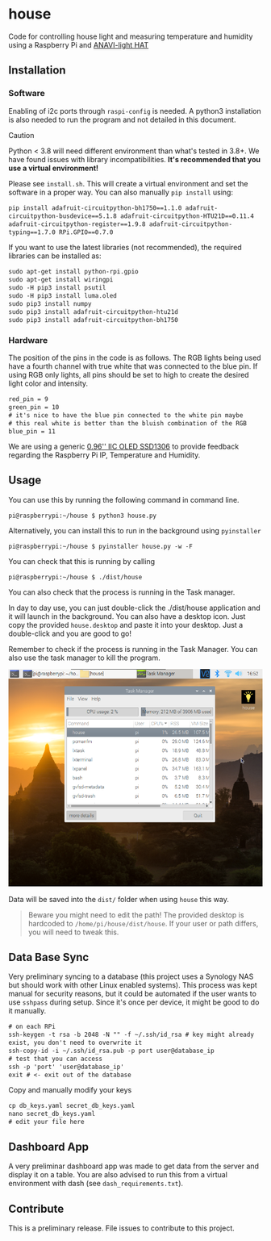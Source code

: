 # house
Code for controlling house light and measuring temperature and humidity using a Raspberry Pi and [ANAVI-light HAT](https://www.crowdsupply.com/anavi-technology/light-phat)


## Installation

### Software

Enabling of i2c ports through `raspi-config` is needed. A python3 installation is also needed to run the program and not detailed in this document. 


> [!CAUTION]
> Python < 3.8 will need different environment than what's tested in 3.8+. We have found issues with library incompatibilities. **It's recommended that you use a virtual environment!**

Please see `install.sh`. This will create a virtual environment and set the software in a proper way. You can also manually `pip install` using:

```
pip install adafruit-circuitpython-bh1750==1.1.0 adafruit-circuitpython-busdevice==5.1.8 adafruit-circuitpython-HTU21D==0.11.4 adafruit-circuitpython-register==1.9.8 adafruit-circuitpython-typing==1.7.0 RPi.GPIO==0.7.0

```

If you want to use the latest libraries (not recommended), the required libraries can be installed as:

```
sudo apt-get install python-rpi.gpio
sudo apt-get install wiringpi
sudo -H pip3 install psutil
sudo -H pip3 install luma.oled
sudo pip3 install numpy
sudo pip3 install adafruit-circuitpython-htu21d
sudo pip3 install adafruit-circuitpython-bh1750
```



### Hardware

The position of the pins in the code is as follows. The RGB lights being used have a fourth channel with true white that was connected to the blue pin. If using RGB only lights, all pins should be set to high to create the desired light color and intensity.

```
red_pin = 9
green_pin = 10 
# it's nice to have the blue pin connected to the white pin maybe
# this real white is better than the bluish combination of the RGB
blue_pin = 11
```

We are using a generic [0.96'' IIC OLED SSD1306](https://www.amazon.com/SSD1306/s?k=SSD1306) to provide feedback regarding the Raspberry Pi IP, Temperature and Humidity.

## Usage

You can use this by running the following command in command line.

```
pi@raspberrypi:~/house $ python3 house.py
```

Alternatively, you can install this to run in the background using `pyinstaller`

```
pi@raspberrypi:~/house $ pyinstaller house.py -w -F

```

You can check that this is running by calling

```
pi@raspberrypi:~/house $ ./dist/house 
```
You can also check that the process is running in the Task manager.

In day to day use, you can just double-click the ./dist/house application and it will launch in the background. You can also have a desktop icon. Just copy the provided `house.desktop` and paste it into your desktop. Just a double-click and you are good to go!

Remember to check if the process is running in the Task Manager. You can also use the task manager to kill the program.

![](img/icon_task_manager.png?raw=true)

Data will be saved into the `dist/` folder when using `house` this way.

> Beware you might need to edit the path! The provided desktop is hardcoded to `/home/pi/house/dist/house`. If your user or path differs, you will need to tweak this.


## Data Base Sync

Very preliminary syncing to a database (this project uses a Synology NAS but should work with other Linux enabled systems).
This process was kept manual for security reasons, but it could be automated if the user wants to use `sshpass` during setup. Since it's once per device, it might be good to do it manually.

```
# on each RPi
ssh-keygen -t rsa -b 2048 -N "" -f ~/.ssh/id_rsa # key might already exist, you don't need to overwrite it
ssh-copy-id -i ~/.ssh/id_rsa.pub -p port user@database_ip 
# test that you can access
ssh -p 'port' 'user@database_ip'
exit # <- exit out of the database

```

Copy and manually modify your keys

```
cp db_keys.yaml secret_db_keys.yaml
nano secret_db_keys.yaml
# edit your file here
```

## Dashboard App

A very preliminar dashboard app was made to get data from the server and display it on a table.
You are also advised to run this from a virtual environment with dash (see `dash_requirements.txt`).

## Contribute

This is a preliminary release. File issues to contribute to this project. 
